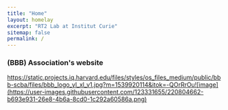 ```yaml
---
title: "Home"
layout: homelay
excerpt: "RT2 Lab at Institut Curie"
sitemap: false
permalink: /
---
```


### (BBB) Association's website
https://static.projects.iq.harvard.edu/files/styles/os_files_medium/public/bbb-scba/files/bbb_logo_yl_xl_v1.jpg?m=1539920114&itok=-QOrRrOu![image](https://user-images.githubusercontent.com/123331655/220804662-b693e931-26e8-4b6a-8cd0-1c292a60586a.png)
